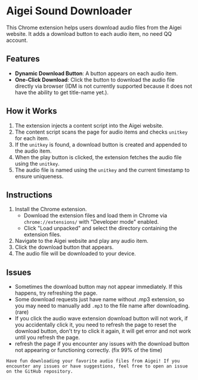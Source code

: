 # Aigei Sound Downloader

This Chrome extension helps users download audio files from the Aigei website. It adds a download button to each audio item, no need QQ account.

## Features
- **Dynamic Download Button**: A button appears on each audio item.
- **One-Click Download**: Click the button to download the audio file directly via browser (IDM is not currently supported because it does not have the ability to get title-name yet.).

## How it Works
1. The extension injects a content script into the Aigei website.
2. The content script scans the page for audio items and checks `unitkey` for each item.
3. If the `unitkey` is found, a download button is created and appended to the audio item.
4. When the play button is clicked, the extension fetches the audio file using the `unitkey`.
5. The audio file is named using the `unitkey` and the current timestamp to ensure uniqueness.

## Instructions
1. Install the Chrome extension.
   - Download the extension files and load them in Chrome via `chrome://extensions/` with "Developer mode" enabled.
   - Click "Load unpacked" and select the directory containing the extension files.
2. Navigate to the Aigei website and play any audio item.
3. Click the download button that appears.
4. The audio file will be downloaded to your device.

## Issues
- Sometimes the download button may not appear immediately. If this happens, try refreshing the page.
- Some download requests just have name without .mp3 extension, so you may need to manually add `.mp3` to the file name after downloading. (rare)
- If you click the audio wave extension download button will not work, if you accidentally click it, you need to refresh the page to reset the download button, don't try to click it again, it will get error and not work until you refresh the page.
- refresh the page if you encounter any issues with the download button not appearing or functioning correctly. (fix 99% of the time)

`Have fun downloading your favorite audio files from Aigei! If you encounter any issues or have suggestions, feel free to open an issue on the GitHub repository.`